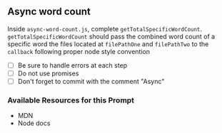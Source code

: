 ## Async word count

Inside `async-word-count.js`, complete `getTotalSpecificWordCount`. `getTotalSpecificWordCount` should pass the combined word count of a specific word the files located at `filePathOne` and `filePathTwo` to the `callback` following proper node style convention

- [ ] Be sure to handle errors at each step
- [ ] Do not use promises
- [ ] Don't forget to commit with the comment "Async"
### Available Resources for this Prompt

* MDN
* Node docs
